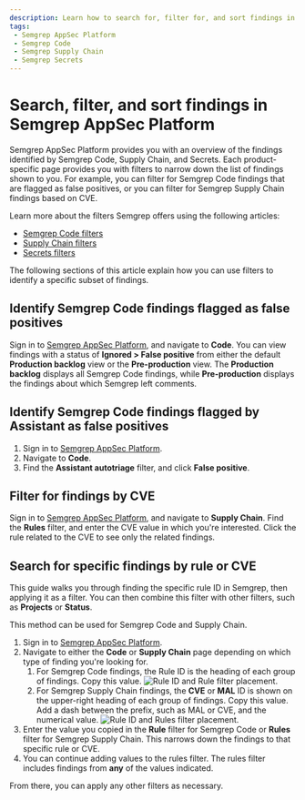 ```yaml
---
description: Learn how to search for, filter for, and sort findings in Semgrep AppSec Platform.
tags:
 - Semgrep AppSec Platform
 - Semgrep Code
 - Semgrep Supply Chain
 - Semgrep Secrets
---
```


# Search, filter, and sort findings in Semgrep AppSec Platform

Semgrep AppSec Platform provides you with an overview of the findings identified by Semgrep Code, Supply Chain, and Secrets. Each product-specific page provides you with filters to narrow down the list of findings shown to you. For example, you can filter for Semgrep Code findings that are flagged as false positives, or you can filter for Semgrep Supply Chain findings based on CVE.

Learn more about the filters Semgrep offers using the following articles:

- [Semgrep Code filters](/semgrep-code/findings#filter-findings)
- [Supply Chain filters](/semgrep-supply-chain/view-export#filter-findings)
- [Secrets filters](/semgrep-secrets/view-triage#default-secrets-page-view-and-branch-logic)

The following sections of this article explain how you can use filters to identify a specific subset of findings.

## Identify Semgrep Code findings flagged as false positives

Sign in to [<i class="fas fa-external-link fa-xs"></i> Semgrep AppSec Platform](https://semgrep.dev/login), and navigate to **Code**. You can view findings with a status of **Ignored > False positive** from either the default **Production backlog** view or the **Pre-production** view. The **Production backlog** displays all Semgrep Code findings, while **Pre-production** displays the findings about which Semgrep left comments.

## Identify Semgrep Code findings flagged by Assistant as false positives

1. Sign in to [<i class="fas fa-external-link fa-xs"></i> Semgrep AppSec Platform](https://semgrep.dev/login).
1. Navigate to **Code**.
1. Find the **Assistant autotriage** filter, and click **False positive**. 

## Filter for findings by CVE

Sign in to [<i class="fas fa-external-link fa-xs"></i> Semgrep AppSec Platform](https://semgrep.dev/login), and navigate to **Supply Chain**. Find the **Rules** filter, and enter the CVE value in which you're interested. Click the rule related to the CVE to see only the related findings.

## Search for specific findings by rule or CVE

This guide walks you through finding the specific rule ID in Semgrep, then applying it as a filter. You can then combine this filter with other filters, such as **Projects** or **Status**.

This method can be used for Semgrep Code and Supply Chain.

1. Sign in to [<i class="fas fa-external-link fa-xs"></i> Semgrep AppSec Platform](https://semgrep.dev/login).
2. Navigate to either the **Code** or **Supply Chain** page depending on which type of finding you're looking for.
    1. For Semgrep Code findings, the Rule ID is the heading of each group of findings. Copy this value.
    ![Rule ID and Rule filter placement.](/img/code-ruleID.png)
    2. For Semgrep Supply Chain findings, the **CVE** or **MAL** ID is shown on the upper-right heading of each group of findings. Copy this value. Add a dash between the prefix, such as MAL or CVE, and the numerical value.
    ![Rule ID and Rules filter placement.](/img/sca-ruleid.png)
3. Enter the value you copied in the **Rule** filter for Semgrep Code or **Rules** filter for Semgrep Supply Chain. This narrows down the findings to that specific rule or CVE.
4. You can continue adding values to the rules filter. The rules filter includes findings from **any** of the values indicated.

From there, you can apply any other filters as necessary.
